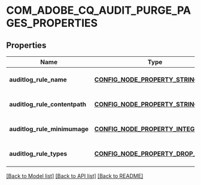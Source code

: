 # COM_ADOBE_CQ_AUDIT_PURGE_PAGES_PROPERTIES

## Properties
Name | Type | Description | Notes
------------ | ------------- | ------------- | -------------
**auditlog_rule_name** | [**CONFIG_NODE_PROPERTY_STRING**](configNodePropertyString.md) |  | [optional] [default to null]
**auditlog_rule_contentpath** | [**CONFIG_NODE_PROPERTY_STRING**](configNodePropertyString.md) |  | [optional] [default to null]
**auditlog_rule_minimumage** | [**CONFIG_NODE_PROPERTY_INTEGER**](configNodePropertyInteger.md) |  | [optional] [default to null]
**auditlog_rule_types** | [**CONFIG_NODE_PROPERTY_DROP_DOWN**](configNodePropertyDropDown.md) |  | [optional] [default to null]

[[Back to Model list]](../README.md#documentation-for-models) [[Back to API list]](../README.md#documentation-for-api-endpoints) [[Back to README]](../README.md)


